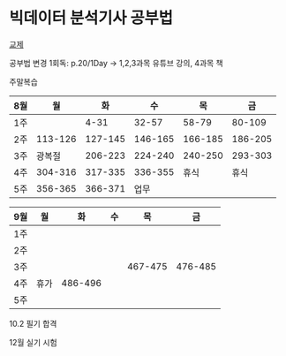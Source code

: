 # 빅데이터 분석기사 공부법

[교제](https://www.datacampus.co.kr/book/book_view.jsp?id=3197&)

공부법 변경
1회독: p.20/1Day  ->  1,2,3과목 유튜브 강의,   4과목 책


주말복습



8월|월|화|수|목|금
---|---|---|---|---|---|
1주| |4-31|32-57|58-79|80-109|
2주|113-126|127-145|146-165|166-185|186-205|
3주|광복절|206-223|224-240|240-250|293-303|
4주|304-316|317-335|336-355|휴식|휴식|
5주|356-365|366-371|업무| | |


9월|월|화|수|목|금
---|---|---|---|---|---|
1주| |||||
2주||||||
3주||||467-475|476-485|
4주|휴가|486-496||||
5주|||| | |


10.2 필기 합격

12월 실기 시험

